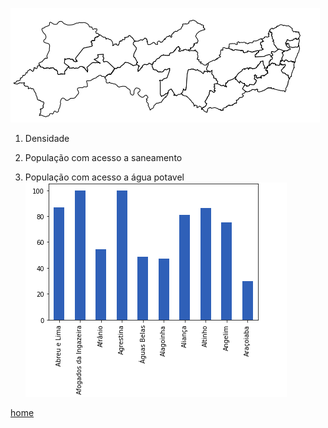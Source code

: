 ![pernambuco](https://raw.githubusercontent.com/harllon/Pernambuco/master/oie_o0VOEh5iY6iu.png)

1. Densidade

2. População com acesso a saneamento

3. População com acesso a água potavel
![ok](https://raw.githubusercontent.com/harllon/Pernambuco/master/oie_VdVOwK4CIFul.png "tabela 1")

[home](https://harllon.github.io/Peace_ODS/)
